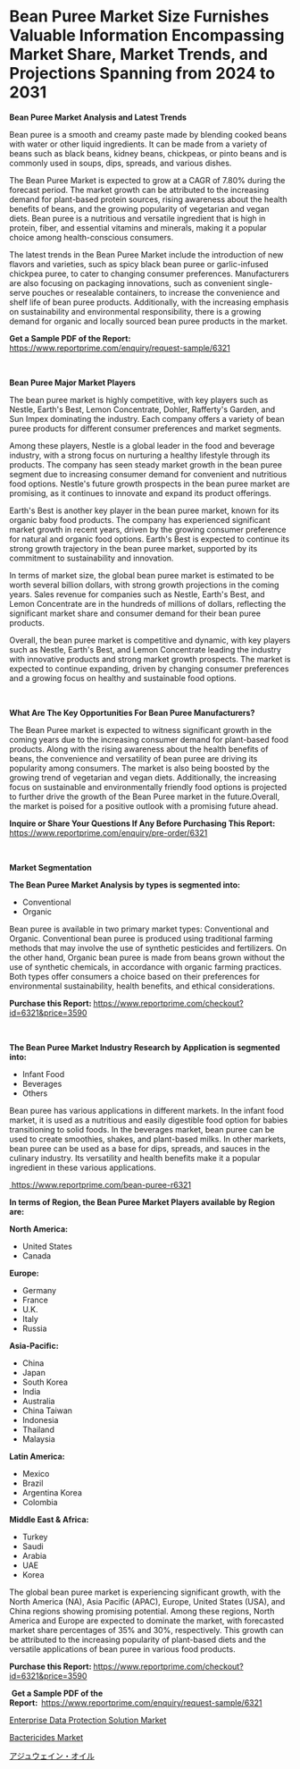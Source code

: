 <p><h1>Bean Puree Market Size Furnishes Valuable Information Encompassing Market Share, Market Trends, and Projections Spanning from 2024 to 2031</h1></p><p><strong>Bean Puree Market Analysis and Latest Trends</strong></p>
<p><p>Bean puree is a smooth and creamy paste made by blending cooked beans with water or other liquid ingredients. It can be made from a variety of beans such as black beans, kidney beans, chickpeas, or pinto beans and is commonly used in soups, dips, spreads, and various dishes.</p><p>The Bean Puree Market is expected to grow at a CAGR of 7.80% during the forecast period. The market growth can be attributed to the increasing demand for plant-based protein sources, rising awareness about the health benefits of beans, and the growing popularity of vegetarian and vegan diets. Bean puree is a nutritious and versatile ingredient that is high in protein, fiber, and essential vitamins and minerals, making it a popular choice among health-conscious consumers.</p><p>The latest trends in the Bean Puree Market include the introduction of new flavors and varieties, such as spicy black bean puree or garlic-infused chickpea puree, to cater to changing consumer preferences. Manufacturers are also focusing on packaging innovations, such as convenient single-serve pouches or resealable containers, to increase the convenience and shelf life of bean puree products. Additionally, with the increasing emphasis on sustainability and environmental responsibility, there is a growing demand for organic and locally sourced bean puree products in the market.</p></p>
<p><strong>Get a Sample PDF of the Report:&nbsp;</strong> <a href="https://www.reportprime.com/enquiry/request-sample/6321">https://www.reportprime.com/enquiry/request-sample/6321</a></p>
<p>&nbsp;</p>
<p><strong>Bean Puree Major Market Players</strong></p>
<p><p>The bean puree market is highly competitive, with key players such as Nestle, Earth's Best, Lemon Concentrate, Dohler, Rafferty's Garden, and Sun Impex dominating the industry. Each company offers a variety of bean puree products for different consumer preferences and market segments.</p><p>Among these players, Nestle is a global leader in the food and beverage industry, with a strong focus on nurturing a healthy lifestyle through its products. The company has seen steady market growth in the bean puree segment due to increasing consumer demand for convenient and nutritious food options. Nestle's future growth prospects in the bean puree market are promising, as it continues to innovate and expand its product offerings.</p><p>Earth's Best is another key player in the bean puree market, known for its organic baby food products. The company has experienced significant market growth in recent years, driven by the growing consumer preference for natural and organic food options. Earth's Best is expected to continue its strong growth trajectory in the bean puree market, supported by its commitment to sustainability and innovation.</p><p>In terms of market size, the global bean puree market is estimated to be worth several billion dollars, with strong growth projections in the coming years. Sales revenue for companies such as Nestle, Earth's Best, and Lemon Concentrate are in the hundreds of millions of dollars, reflecting the significant market share and consumer demand for their bean puree products.</p><p>Overall, the bean puree market is competitive and dynamic, with key players such as Nestle, Earth's Best, and Lemon Concentrate leading the industry with innovative products and strong market growth prospects. The market is expected to continue expanding, driven by changing consumer preferences and a growing focus on healthy and sustainable food options.</p></p>
<p>&nbsp;</p>
<p><strong>What Are The Key Opportunities For Bean Puree Manufacturers?</strong></p>
<p><p>The Bean Puree market is expected to witness significant growth in the coming years due to the increasing consumer demand for plant-based food products. Along with the rising awareness about the health benefits of beans, the convenience and versatility of bean puree are driving its popularity among consumers. The market is also being boosted by the growing trend of vegetarian and vegan diets. Additionally, the increasing focus on sustainable and environmentally friendly food options is projected to further drive the growth of the Bean Puree market in the future.Overall, the market is poised for a positive outlook with a promising future ahead.</p></p>
<p><strong>Inquire or Share Your Questions If Any Before Purchasing This Report:</strong> <a href="https://www.reportprime.com/enquiry/pre-order/6321">https://www.reportprime.com/enquiry/pre-order/6321</a></p>
<p>&nbsp;</p>
<p><strong>Market Segmentation</strong></p>
<p><strong>The Bean Puree Market Analysis by types is segmented into:</strong></p>
<p><ul><li>Conventional</li><li>Organic</li></ul></p>
<p><p>Bean puree is available in two primary market types: Conventional and Organic. Conventional bean puree is produced using traditional farming methods that may involve the use of synthetic pesticides and fertilizers. On the other hand, Organic bean puree is made from beans grown without the use of synthetic chemicals, in accordance with organic farming practices. Both types offer consumers a choice based on their preferences for environmental sustainability, health benefits, and ethical considerations.</p></p>
<p><strong>Purchase this Report:&nbsp;</strong><a href="https://www.reportprime.com/checkout?id=6321&price=3590">https://www.reportprime.com/checkout?id=6321&price=3590</a></p>
<p>&nbsp;</p>
<p><strong>The Bean Puree Market Industry Research by Application is segmented into:</strong></p>
<p><ul><li>Infant Food</li><li>Beverages</li><li>Others</li></ul></p>
<p><p>Bean puree has various applications in different markets. In the infant food market, it is used as a nutritious and easily digestible food option for babies transitioning to solid foods. In the beverages market, bean puree can be used to create smoothies, shakes, and plant-based milks. In other markets, bean puree can be used as a base for dips, spreads, and sauces in the culinary industry. Its versatility and health benefits make it a popular ingredient in these various applications.</p></p>
<p><a href="https://www.reportprime.com/bean-puree-r6321">&nbsp;https://www.reportprime.com/bean-puree-r6321</a></p>
<p><strong>In terms of Region, the Bean Puree Market Players available by Region are:</strong></p>
<p>
    <p> <strong> North America: </strong>
        <ul>
            <li>United States</li>
            <li>Canada</li>
        </ul>
        </p> 
    <p> <strong> Europe: </strong>
        <ul>
            <li>Germany</li>
            <li>France</li>
            <li>U.K.</li>
            <li>Italy</li>
            <li>Russia</li>
        </ul>
        </p> 
    <p> <strong> Asia-Pacific: </strong>
        <ul>
            <li>China</li>
            <li>Japan</li>
            <li>South Korea</li>
            <li>India</li>
            <li>Australia</li>
            <li>China Taiwan</li>
            <li>Indonesia</li>
            <li>Thailand</li>
            <li>Malaysia</li>
        </ul>
        </p> 
    <p> <strong> Latin America: </strong>
        <ul>
            <li>Mexico</li>
            <li>Brazil</li>
            <li>Argentina Korea</li>
            <li>Colombia</li>
        </ul>
        </p> 
    <p> <strong> Middle East & Africa: </strong>
        <ul>
            <li>Turkey</li>
            <li>Saudi</li>
            <li>Arabia</li>
            <li>UAE</li>
            <li>Korea</li>
        </ul>
    </p>
    </p>
<p><p>The global bean puree market is experiencing significant growth, with the North America (NA), Asia Pacific (APAC), Europe, United States (USA), and China regions showing promising potential. Among these regions, North America and Europe are expected to dominate the market, with forecasted market share percentages of 35% and 30%, respectively. This growth can be attributed to the increasing popularity of plant-based diets and the versatile applications of bean puree in various food products.</p></p>
<p><strong>Purchase this Report: </strong><a href="https://www.reportprime.com/checkout?id=6321&price=3590">https://www.reportprime.com/checkout?id=6321&price=3590</a></p>
<p>&nbsp;<strong>Get a Sample PDF of the Report:&nbsp;&nbsp;</strong><a href="https://www.reportprime.com/enquiry/request-sample/6321">https://www.reportprime.com/enquiry/request-sample/6321</a></p>
<p><strong></strong></p>
<p><p><a href="https://issuu.com/reportprime-2/docs/enterprise-data-protection-solution-market-size-20">Enterprise Data Protection Solution Market</a></p><p><a href="https://nifty-kite-d51.notion.site/Bactericides-Market-Analysis-Examines-its-Scope-on-Growth-Opportunities-and-Forecasted-Trends-Spann-b43498644a524e6ca43d610c1f586a79">Bactericides Market</a></p><p><a href="https://github.com/oafhukehf4709715/Market-Research-Report-List-1/blob/main/743065918596.md">アジュウェイン・オイル</a></p></p>